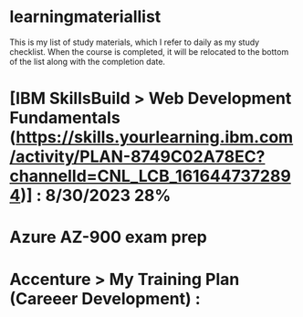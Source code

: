 # learningmateriallist
This is my list of study materials, which I refer to daily as my study checklist.
When the course is completed, it will be relocated to the bottom of the list along with the completion date.

# [IBM SkillsBuild > Web Development Fundamentals (https://skills.yourlearning.ibm.com/activity/PLAN-8749C02A78EC?channelId=CNL_LCB_1616447372894)] : 8/30/2023 28%
# Azure AZ-900 exam prep
# Accenture > My Training Plan (Careeer Development) : 

